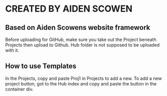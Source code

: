 # CREATED BY AIDEN SCOWEN

## Based on Aiden Scowens website framework

Before uploading for GitHub, make sure you take out the Project beneath Projects then upload to Github.
Hub folder is not supposed to be uploaded with it.

## How to use Templates

In the Projects, copy and paste Proj1 in Projects to add a new.
To add a new project button, got to the Hub index and copy and paste the button in the container div.